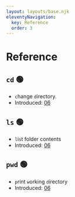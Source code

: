 ```yaml
---
layout: layouts/base.njk
eleventyNavigation:
  key: Reference
  order: 3
---
```


# Reference

## `cd` 🟢

- `c`hange `d`irectory.
- Introduced: [06](/learn/06-the-structure-of-a-command/)

## `ls` 🟢

- `l`i`s`t folder contents
- Introduced: [06](/learn/06-the-structure-of-a-command/)

## `pwd` 🟢

- `p`rint `w`orking `d`irectory
- Introduced: [06](/learn/06-the-structure-of-a-command/)
